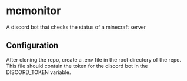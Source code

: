# mcmonitor
A discord bot that checks the status of a minecraft server

## Configuration
After cloning the repo, create a .env file in the root directory of the repo. This file should contain the token for the discord bot in the DISCORD_TOKEN variable.